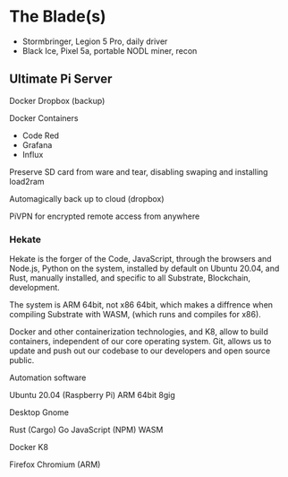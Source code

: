 # The Blade(s)

- Stormbringer, Legion 5 Pro, daily driver
- Black Ice, Pixel 5a, portable NODL miner, recon

## Ultimate Pi Server
Docker
Dropbox (backup)


Docker Containers
- Code Red
- Grafana
- Influx

Preserve SD card from ware and tear, disabling swaping and installing load2ram

Automagically back up to cloud (dropbox)

PiVPN for encrypted remote access from anywhere

### Hekate
Hekate is the forger of the Code, JavaScript, through the browsers and Node.js, Python on the system, installed by default on Ubuntu 20.04, and  Rust, manually installed, and specific to all Substrate, Blockchain, development.

The system is ARM 64bit, not x86 64bit, which makes a diffrence when compiling Substrate with WASM, (which runs and compiles for x86).

Docker and other containerization technologies, and K8, allow to build containers, independent of our core operating system.  Git, allows us to update and push out our  codebase to our developers and open source public.

Automation software


Ubuntu 20.04 (Raspberry Pi)
ARM
64bit
8gig

Desktop Gnome

Rust (Cargo)
Go
JavaScript (NPM)
WASM

Docker
K8

Firefox
Chromium (ARM)

